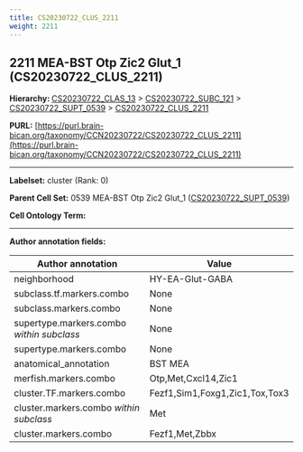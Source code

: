 ```yaml
---
title: CS20230722_CLUS_2211
weight: 2211
---
```

## 2211 MEA-BST Otp Zic2 Glut_1 (CS20230722_CLUS_2211)
<b>Hierarchy: </b>
[CS20230722_CLAS_13](../CS20230722_CLAS_13) >
[CS20230722_SUBC_121](../CS20230722_SUBC_121) >
[CS20230722_SUPT_0539](../CS20230722_SUPT_0539) >
[CS20230722_CLUS_2211](../CS20230722_CLUS_2211)

**PURL:** [https://purl.brain-bican.org/taxonomy/CCN20230722/CS20230722_CLUS_2211](https://purl.brain-bican.org/taxonomy/CCN20230722/CS20230722_CLUS_2211)

---


**Labelset:** cluster (Rank: 0)

**Parent Cell Set:** 0539 MEA-BST Otp Zic2 Glut_1 ([CS20230722_SUPT_0539](../CS20230722_SUPT_0539))



**Cell Ontology Term:** 

[MARKER GENES.]: #


---

[TRANSFERRED ANNOTATIONS.]: #


[AUTHOR ANNOTATION FIELDS.]: #


**Author annotation fields:**

| Author annotation | Value |
|-------------------|-------|
|neighborhood|HY-EA-Glut-GABA|
|subclass.tf.markers.combo|None|
|subclass.markers.combo|None|
|supertype.markers.combo _within subclass_|None|
|supertype.markers.combo|None|
|anatomical_annotation|BST MEA|
|merfish.markers.combo|Otp,Met,Cxcl14,Zic1|
|cluster.TF.markers.combo|Fezf1,Sim1,Foxg1,Zic1,Tox,Tox3|
|cluster.markers.combo _within subclass_|Met|
|cluster.markers.combo|Fezf1,Met,Zbbx|

